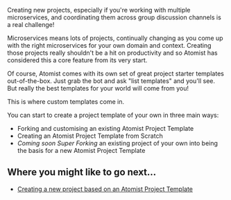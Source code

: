Creating new projects, especially if you're working with multiple microservices, and coordinating them across group discussion channels is a real challenge!

Microservices means lots of projects, continually changing as you come up with the right microservices for your own domain and context. Creating those projects really shouldn't be a hit on productivity and so Atomist has considered this a core feature from its very start.

Of course, Atomist comes with its own set of great project starter templates out-of-the-box. Just grab the bot and ask "list templates" and you'll see. But really the best templates for your world will come from you!

This is where custom templates come in.

You can start to create a project template of your own in three main ways:

* Forking and customising an existing Atomist Project Template
* Creating an Atomist Project Template from Scratch
* *Coming soon* *Super Forking* an existing project of your own into being the basis for a new Atomist Project Template

## Where you might like to go next...

* [Creating a new project based on an Atomist Project Template](create-new-project.md)


